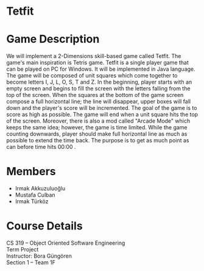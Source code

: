 
# Tetfit

# Game Description 
We will implement a 2-Dimensions skill-based game called Tetfit. The game's main inspiration is Tetris game. Tetfit is a single player game that can be played on PC for Windows. It will be implemented in Java language.
The game will be composed of unit squares which come together to become letters  I, J, L, O, S, T and Z. In the beginning, player starts with an empty screen and begins to fill the screen with the letters falling from the top of the screen. When the squares at the bottom of the game screen compose a full horizontal line; the line will disappear, upper boxes will fall down and the player's score will be incremented. The goal of the game is to score as high as possible. The game will end when a unit square hits the top of the screen.
Moreover, there is also a mod called "Arcade Mode" which keeps the same idea; however, the game is time limited. While the game counting downwards, player should make full horizontal line as much as possible to extend the time back. The purpose is to get as much point as can before time hits 00:00 .

# Members

* Irmak Akkuzuluoğlu
* Mustafa Culban
* Irmak Türköz

# Course Details
CS 319 – Object Oriented Software Engineering   
Term Project   
Instructor: Bora Güngören   
Section 1 – Team 1F  

